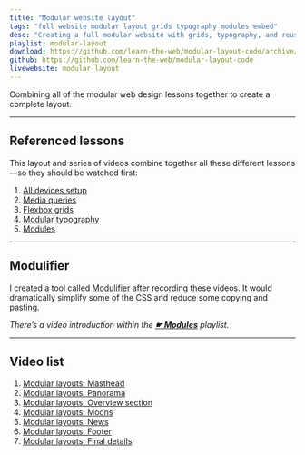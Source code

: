```yaml
---
title: "Modular website layout"
tags: "full website modular layout grids typography modules embed"
desc: "Creating a full modular website with grids, typography, and reusable modules."
playlist: modular-layout
download: https://github.com/learn-the-web/modular-layout-code/archive/gh-pages.zip
github: https://github.com/learn-the-web/modular-layout-code
livewebsite: modular-layout
---
```


Combining all of the modular web design lessons together to create a complete layout.

---

## Referenced lessons

This layout and series of videos combine together all these different lessons—so they should be watched first:

1. [All devices setup](/topics/all-devices-setup/)
2. [Media queries](/topics/media-queries/)
4. [Flexbox grids](/topics/flexbox-grids/)
3. [Modular typography](/topics/modular-typography/)
5. [Modules](/topics/modules/)

---

## Modulifier

I created a tool called [Modulifier]() after recording these videos. It would dramatically simplify some of the CSS and reduce some copying and pasting.

*There’s a video introduction within the [**☛ Modules**](/topics/modules/) playlist.*

---

## Video list

1. [Modular layouts: Masthead](https://videos.learntheweb.courses/playlists/modular-layout/#1-masthead)
2. [Modular layouts: Panorama](https://videos.learntheweb.courses/playlists/modular-layout/#2-panorama)
3. [Modular layouts: Overview section](https://videos.learntheweb.courses/playlists/modular-layout/#3-overview)
4. [Modular layouts: Moons](https://videos.learntheweb.courses/playlists/modular-layout/#4-moons)
5. [Modular layouts: News](https://videos.learntheweb.courses/playlists/modular-layout/#5-news)
6. [Modular layouts: Footer](https://videos.learntheweb.courses/playlists/modular-layout/#6-footer)
7. [Modular layouts: Final details](https://videos.learntheweb.courses/playlists/modular-layout/#7-final-details)
